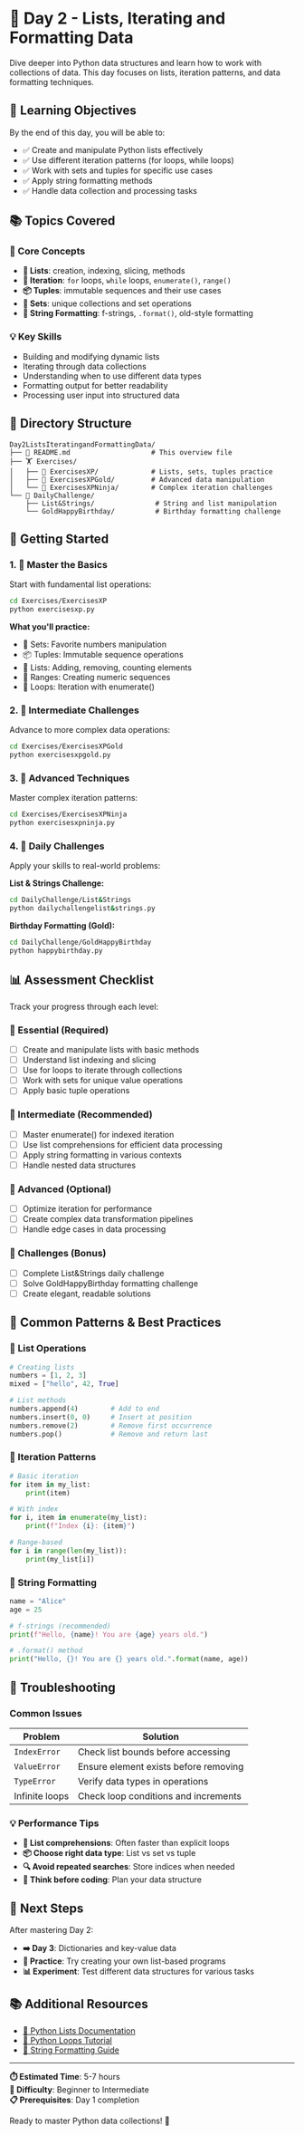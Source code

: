# 📅 Day 2 - Lists, Iterating and Formatting Data

Dive deeper into Python data structures and learn how to work with collections of data. This day focuses on lists, iteration patterns, and data formatting techniques.

## 🎯 Learning Objectives

By the end of this day, you will be able to:
- ✅ Create and manipulate Python lists effectively
- ✅ Use different iteration patterns (for loops, while loops)
- ✅ Work with sets and tuples for specific use cases
- ✅ Apply string formatting methods
- ✅ Handle data collection and processing tasks

## 📚 Topics Covered

### 🧠 Core Concepts
- **📝 Lists**: creation, indexing, slicing, methods
- **🔄 Iteration**: `for` loops, `while` loops, `enumerate()`, `range()`
- **📦 Tuples**: immutable sequences and their use cases
- **🎯 Sets**: unique collections and set operations
- **🎨 String Formatting**: f-strings, `.format()`, old-style formatting

### 💡 Key Skills
- Building and modifying dynamic lists
- Iterating through data collections
- Understanding when to use different data types
- Formatting output for better readability
- Processing user input into structured data

## 📁 Directory Structure

```
Day2ListsIteratingandFormattingData/
├── 📄 README.md                    # This overview file
├── 🏋️ Exercises/
│   ├── 🥉 ExercisesXP/             # Lists, sets, tuples practice
│   ├── 🥈 ExercisesXPGold/         # Advanced data manipulation
│   └── 🥇 ExercisesXPNinja/        # Complex iteration challenges
└── 💪 DailyChallenge/
    ├── List&Strings/               # String and list manipulation
    └── GoldHappyBirthday/          # Birthday formatting challenge
```

## 🚀 Getting Started

### 1. 🥉 Master the Basics
Start with fundamental list operations:
```bash
cd Exercises/ExercisesXP
python exercisesxp.py
```

**What you'll practice:**
- 💖 Sets: Favorite numbers manipulation
- 📦 Tuples: Immutable sequence operations
- 📝 Lists: Adding, removing, counting elements
- 🔢 Ranges: Creating numeric sequences
- 🔄 Loops: Iteration with enumerate()

### 2. 🥈 Intermediate Challenges
Advance to more complex data operations:
```bash
cd Exercises/ExercisesXPGold
python exercisesxpgold.py
```

### 3. 🥇 Advanced Techniques
Master complex iteration patterns:
```bash
cd Exercises/ExercisesXPNinja
python exercisesxpninja.py
```

### 4. 💪 Daily Challenges
Apply your skills to real-world problems:

**List & Strings Challenge:**
```bash
cd DailyChallenge/List&Strings
python dailychallengelist&strings.py
```

**Birthday Formatting (Gold):**
```bash
cd DailyChallenge/GoldHappyBirthday
python happybirthday.py
```

## 📊 Assessment Checklist

Track your progress through each level:

### 🥉 Essential (Required)
- [ ] Create and manipulate lists with basic methods
- [ ] Understand list indexing and slicing
- [ ] Use for loops to iterate through collections
- [ ] Work with sets for unique value operations
- [ ] Apply basic tuple operations

### 🥈 Intermediate (Recommended)
- [ ] Master enumerate() for indexed iteration
- [ ] Use list comprehensions for efficient data processing
- [ ] Apply string formatting in various contexts
- [ ] Handle nested data structures

### 🥇 Advanced (Optional)
- [ ] Optimize iteration for performance
- [ ] Create complex data transformation pipelines
- [ ] Handle edge cases in data processing

### 💪 Challenges (Bonus)
- [ ] Complete List&Strings daily challenge
- [ ] Solve GoldHappyBirthday formatting challenge
- [ ] Create elegant, readable solutions

## 🔧 Common Patterns & Best Practices

### 📝 List Operations
```python
# Creating lists
numbers = [1, 2, 3]
mixed = ["hello", 42, True]

# List methods
numbers.append(4)        # Add to end
numbers.insert(0, 0)     # Insert at position
numbers.remove(2)        # Remove first occurrence
numbers.pop()            # Remove and return last
```

### 🔄 Iteration Patterns
```python
# Basic iteration
for item in my_list:
    print(item)

# With index
for i, item in enumerate(my_list):
    print(f"Index {i}: {item}")

# Range-based
for i in range(len(my_list)):
    print(my_list[i])
```

### 🎨 String Formatting
```python
name = "Alice"
age = 25

# f-strings (recommended)
print(f"Hello, {name}! You are {age} years old.")

# .format() method
print("Hello, {}! You are {} years old.".format(name, age))
```

## 🔧 Troubleshooting

### Common Issues
| Problem | Solution |
|---------|----------|
| `IndexError` | Check list bounds before accessing |
| `ValueError` | Ensure element exists before removing |
| `TypeError` | Verify data types in operations |
| Infinite loops | Check loop conditions and increments |

### 💡 Performance Tips
- **🚀 List comprehensions**: Often faster than explicit loops
- **📦 Choose right data type**: List vs set vs tuple
- **🔍 Avoid repeated searches**: Store indices when needed
- **💭 Think before coding**: Plan your data structure

## 🔗 Next Steps

After mastering Day 2:
- **➡️ Day 3**: Dictionaries and key-value data
- **🔄 Practice**: Try creating your own list-based programs
- **📊 Experiment**: Test different data structures for various tasks

## 📚 Additional Resources

- [📝 Python Lists Documentation](https://docs.python.org/3/tutorial/datastructures.html)
- [🔄 Python Loops Tutorial](https://realpython.com/python-for-loop/)
- [🎨 String Formatting Guide](https://realpython.com/python-string-formatting/)

---
**⏱️ Estimated Time**: 5-7 hours  
**🎯 Difficulty**: Beginner to Intermediate  
**📋 Prerequisites**: Day 1 completion

Ready to master Python data collections! 🚀